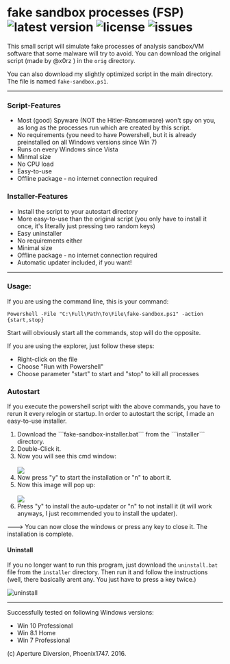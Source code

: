 # fake sandbox processes (FSP) ![latest version](https://img.shields.io/github/release/aperture-diversion/fake-sandbox.svg) ![license](https://img.shields.io/github/license/aperture-diversion/fake-sandbox.svg) ![issues](https://img.shields.io/github/issues/aperture-diversion/fake-sandbox.svg)

This small script will simulate fake processes of analysis sandbox/VM software that some malware will try to avoid.
You can download the original script (made by @x0rz ) in the ```orig```  directory.

You can also download my slightly optimized script in the main directory. The file is named ```fake-sandbox.ps1```.

----------------------------------------

### Script-Features

* Most (good) Spyware (NOT the Hitler-Ransomware) won't spy on you, as long as the processes run which are created by this script.
* No requirements (you need to have Powershell, but it is already preinstalled on all Windows versions since Win 7)
* Runs on every Windows since Vista
* Minmal size
* No CPU load
* Easy-to-use
* Offline package - no internet connection required

### Installer-Features

* Install the script to your autostart directory
* More easy-to-use than the original script (you only have to install it once, it's literally just pressing two random keys)
* Easy uninstaller
* No requirements either
* Minimal size
* Offline package - no internet connection required
* Automatic updater included, if you want!

----------------------------------------

### Usage:

If you are using the command line, this is your command:

```
Powershell -File "C:\Full\Path\To\File\fake-sandbox.ps1" -action {start,stop}
```
Start will obviously start all the commands, stop will do the opposite.

If you are using the explorer, just follow these steps:

* Right-click on the file
* Choose "Run with Powershell"
* Choose parameter "start" to start and "stop" to kill all processes

### Autostart

If you execute the powershell script with the above commands, you have to rerun it every relogin or startup.
In order to autostart the script, I made an easy-to-use installer.

<ol>
  <li>Download the ```fake-sandbox-installer.bat``` from the ```installer``` directory.</li>
  <li>Double-Click it.</li>
  <li>Now you will see this cmd window:</li>

<br>
<img src="http://www.apertured.tk/host/install.png">
<br>

  <li>Now press "y" to start the installation or "n" to abort it.</li>
  <li>Now this image will pop up:</li>

<br>
<img src="http://www.apertured.tk/host/install2.png">
<br>

  <li>Press "y" to install the auto-updater or "n" to not install it (it will work anyways, I just recommended you to install the updater).</li>
</ol>

---> You can now close the windows or press any key to close it. The installation is complete.

#### Uninstall

If you no longer want to run this program, just download the ```uninstall.bat``` file from the ```installer``` directory.
Then run it and follow the instructions (well, there basically arent any. You just have to press a key twice.)

![uninstall](http://www.apertured.tk/host/uninstall.png)

----------------------------------------

Successfully tested on following Windows versions:

* Win 10 Professional
* Win 8.1 Home
* Win 7 Professional

(c) Aperture Diversion, Phoenix1747. 2016.
